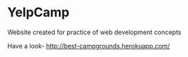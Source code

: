 # YelpCamp
Website created for practice of web development concepts

Have a look- http://best-campgrounds.herokuapp.com/
